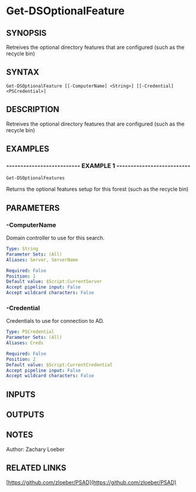 ﻿---
external help file: PSAD-help.xml
online version: https://github.com/zloeber/PSAD
schema: 2.0.0
---

# Get-DSOptionalFeature

## SYNOPSIS
Retreives the optional directory features that are configured (such as the recycle bin)

## SYNTAX

```
Get-DSOptionalFeature [[-ComputerName] <String>] [[-Credential] <PSCredential>]
```

## DESCRIPTION
Retreives the optional directory features that are configured (such as the recycle bin)

## EXAMPLES

### -------------------------- EXAMPLE 1 --------------------------
```
Get-DSOptionalFeatures
```

Returns the optional features setup for this forest (such as the recycle bin)

## PARAMETERS

### -ComputerName
Domain controller to use for this search.

```yaml
Type: String
Parameter Sets: (All)
Aliases: Server, ServerName

Required: False
Position: 1
Default value: $Script:CurrentServer
Accept pipeline input: False
Accept wildcard characters: False
```

### -Credential
Credentials to use for connection to AD.

```yaml
Type: PSCredential
Parameter Sets: (All)
Aliases: Creds

Required: False
Position: 2
Default value: $Script:CurrentCredential
Accept pipeline input: False
Accept wildcard characters: False
```

## INPUTS

## OUTPUTS

## NOTES
Author: Zachary Loeber

## RELATED LINKS

[https://github.com/zloeber/PSAD](https://github.com/zloeber/PSAD)

